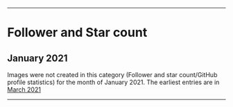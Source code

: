 
***

# Follower and Star count

## January 2021

Images were not created in this category (Follower and star count/GitHub profile statistics) for the month of January 2021. The earliest entries are in [March 2021](/GitHub/2021/Follower&StarCount/March/)

***
